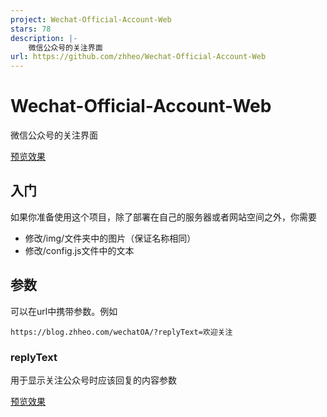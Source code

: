 ```yaml
---
project: Wechat-Official-Account-Web
stars: 78
description: |-
    微信公众号的关注界面
url: https://github.com/zhheo/Wechat-Official-Account-Web
---
```


# Wechat-Official-Account-Web

 微信公众号的关注界面
 
[预览效果](https://wechat.zhheo.com/)

## 入门

如果你准备使用这个项目，除了部署在自己的服务器或者网站空间之外，你需要

- 修改/img/文件夹中的图片（保证名称相同）
- 修改/config.js文件中的文本

## 参数

可以在url中携带参数。例如

```
https://blog.zhheo.com/wechatOA/?replyText=欢迎关注
```

### replyText

用于显示关注公众号时应该回复的内容参数

[预览效果](https://wechat.zhheo.com/?replyText=%E5%BE%AE%E4%BF%A1VI)
